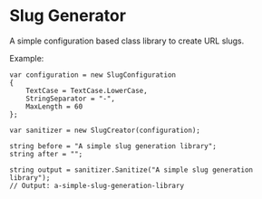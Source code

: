 # Slug Generator

A simple configuration based class library to create URL slugs.

Example:

    var configuration = new SlugConfiguration
    {
        TextCase = TextCase.LowerCase,
        StringSeparator = "-",
        MaxLength = 60
    };
    
    var sanitizer = new SlugCreator(configuration);
    
    string before = "A simple slug generation library";
    string after = "";
    
    string output = sanitizer.Sanitize("A simple slug generation library");
    // Output: a-simple-slug-generation-library
